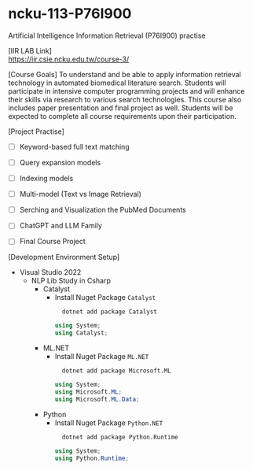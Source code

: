 # ncku-113-P76I900
Artificial Intelligence Information Retrieval (P76I900) practise


[IIR LAB Link]  
https://iir.csie.ncku.edu.tw/course-3/

[Course Goals]
To understand and be able to apply information retrieval technology in automated biomedical literature search. Students will participate in intensive computer programming projects and will enhance their skills via research to various search technologies. This course also includes paper presentation and final project as well. Students will be expected to complete all course requirements upon their participation.

[Project Practise]
* [ ] Keyword-based full text matching
* [ ] Query expansion models
* [ ] Indexing models
* [ ] Multi-model (Text vs Image Retrieval)
* [ ] Serching and Visualization the PubMed Documents
* [ ] ChatGPT and LLM Family
* [ ] Final Course Project 


[Development Environment Setup]
* Visual Studio 2022
  * NLP Lib Study in Csharp
    * Catalyst
      * Install Nuget Package `Catalyst`
        ```
          dotnet add package Catalyst
        ```
        ```csharp
        using System;
        using Catalyst;
        ```
    * ML.NET
      * Install Nuget Package `ML.NET`
        ```
          dotnet add package Microsoft.ML
        ```
        ```csharp
        using System;
        using Microsoft.ML;
        using Microsoft.ML.Data;
        ```
    * Python
      * Install Nuget Package `Python.NET`
        ```
          dotnet add package Python.Runtime 
        ```
        ```csharp
        using System;
        using Python.Runtime;
        ```
 
